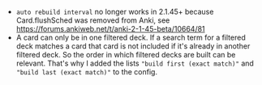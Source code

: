 - `auto rebuild interval` no longer works in 2.1.45+ because Card.flushSched was removed from Anki, see https://forums.ankiweb.net/t/anki-2-1-45-beta/10664/81 
- A card can only be in one filtered deck. If a search term for a filtered deck matches a card that card is not included if it's already in another filtered deck. So the order in which filtered decks are built can be relevant. That's why I added the lists `"build first (exact match)"` and `"build last (exact match)"` to the config.
